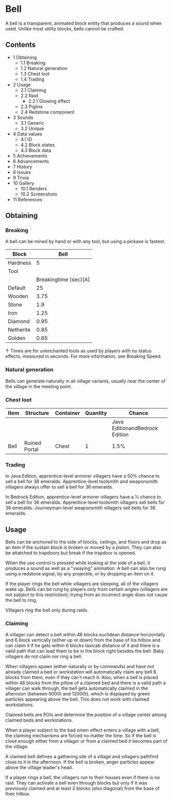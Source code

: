 # Bell
A bell is a transparent, animated block entity that produces a sound when used. Unlike most utility blocks, bells cannot be crafted.

## Contents
- 1 Obtaining
	- 1.1 Breaking
	- 1.2 Natural generation
	- 1.3 Chest loot
	- 1.4 Trading
- 2 Usage
	- 2.1 Claiming
	- 2.2 Raid
		- 2.2.1 Glowing effect
	- 2.3 Piglins
	- 2.4 Redstone component
- 3 Sounds
	- 3.1 Generic
	- 3.2 Unique
- 4 Data values
	- 4.1 ID
	- 4.2 Block states
	- 4.3 Block data
- 5 Achievements
- 6 Advancements
- 7 History
- 8 Issues
- 9 Trivia
- 10 Gallery
	- 10.1 Renders
	- 10.2 Screenshots
- 11 References

## Obtaining
### Breaking
A bell can be mined by hand or with any tool, but using a pickaxe is fastest.

| Block     | Bell                  |
|-----------|-----------------------|
| Hardness  | 5                     |
| Tool      |                       |
|           | Breakingtime (sec)[A] |
| Default   | 25                    |
| Wooden    | 3.75                  |
| Stone     | 1.9                   |
| Iron      | 1.25                  |
| Diamond   | 0.95                  |
| Netherite | 0.85                  |
| Golden    | 0.65                  |


↑ Times are for unenchanted tools as used by players with no status effects, measured in seconds. For more information, see Breaking Speed.


### Natural generation
Bells can generate naturally in all village variants, usually near the center of the village in the meeting point.

### Chest loot
| Item | Structure     | Container | Quantity | Chance                         |
|------|---------------|-----------|----------|--------------------------------|
|      |               |           |          | Java EditionandBedrock Edition |
| Bell | Ruined Portal | Chest     | 1        | 1.5%                           |

### Trading
In Java Edition, apprentice-level armorer villagers have a 50% chance to sell a bell for 36 emeralds. Apprentice-level toolsmith and weaponsmith villagers always offer to sell a bell for 36 emeralds.

In Bedrock Edition, apprentice-level armorer villagers have a 1⁄3 chance to sell a bell for 36 emeralds. Apprentice-level toolsmith villagers sell bells for 36 emeralds. Journeyman-level weaponsmith villagers sell bells for 36 emeralds.

## Usage
Bells can be anchored to the side of blocks, ceilings, and floors and drop as an item if the sustain block is broken or moved by a piston. They can also be attatched to trapdoors but break if the trapdoor is opened.

When the use control is pressed while looking at the side of a bell, it produces a sound as well as a "swaying" animation. A bell can also be rung using a redstone signal, by any projectile, or by dropping an item on it.

If the player rings the bell while villagers are sleeping, all of the villagers wake up. Bells can be rung by players only from certain angles (villagers are not subject to this restriction); trying from an incorrect angle does not cause the bell to ring.

Villagers ring the bell only during raids.

### Claiming
A villager can detect a bell within 48 blocks euclidean distance horizontally and 6 block vertically (either up or down) from the base of his hitbox and can claim it if he gets within 6 blocks taxicab distance of it and there is a valid path that can lead them to be in the block right besides the bell. Baby villagers do not claim nor ring a bell.   

When villagers spawn (either naturally or by commands) and have not already claimed a bed or workstation will automatically claim any bell 6 blocks from them, even if they can't reach it. Also, when a bell is placed within 48 blocks from the pillow of a claimed bed and there is a valid path a villager can walk through, the bell gets automatically claimed in the afternoon (between 9000t and 12000t), which is displayed by green particles appearing above the bell. This does not work with claimed workstations.  

Claimed bells are POIs and determine the position of a village center among claimed beds and workstations.

When a player subject to the bad omen effect enters a village with a bell, the claiming mechanisms are forced no matter the time. So if the bell is close enough either from a villager or from a claimed bed it becomes part of the village.

A claimed bell defines a gathering site of a village and villagers pathfind close to it in the afternoon. If the bell is broken, anger particles appear above the village leader's head. 

If a player rings a bell, the villagers run to their houses even if there is no raid. They can activate a bell even through blocks but only if it was previously claimed and at least 2 blocks (also diagonal) from the base of their hitbox.


